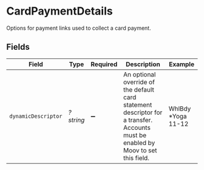 # CardPaymentDetails

Options for payment links used to collect a card payment.


## Fields

| Field                                                                                                                             | Type                                                                                                                              | Required                                                                                                                          | Description                                                                                                                       | Example                                                                                                                           |
| --------------------------------------------------------------------------------------------------------------------------------- | --------------------------------------------------------------------------------------------------------------------------------- | --------------------------------------------------------------------------------------------------------------------------------- | --------------------------------------------------------------------------------------------------------------------------------- | --------------------------------------------------------------------------------------------------------------------------------- |
| `dynamicDescriptor`                                                                                                               | *?string*                                                                                                                         | :heavy_minus_sign:                                                                                                                | An optional override of the default card statement descriptor for a transfer. Accounts must be enabled by Moov to set this field. | WhlBdy *Yoga 11-12                                                                                                                |
